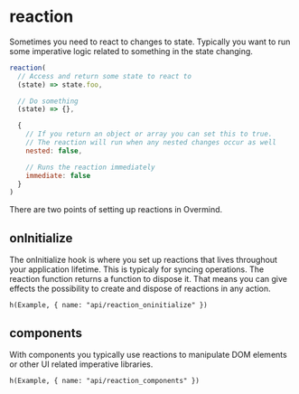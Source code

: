 # reaction

Sometimes you need to react to changes to state. Typically you want to run some imperative logic related to something in the state changing. 

```js
reaction(
  // Access and return some state to react to
  (state) => state.foo,

  // Do something
  (state) => {},

  {
    // If you return an object or array you can set this to true.
    // The reaction will run when any nested changes occur as well
    nested: false,

    // Runs the reaction immediately
    immediate: false
  }
)
```

There are two points of setting up reactions in Overmind.

## onInitialize

The onInitialize hook is where you set up reactions that lives throughout your application lifetime. This is typicaly for syncing operations. The reaction function returns a function to dispose it. That means you can give effects the possibility to create and dispose of reactions in any action.

```marksy
h(Example, { name: "api/reaction_oninitialize" })
```


## components

With components you typically use reactions to manipulate DOM elements or other UI related imperative libraries.

```marksy
h(Example, { name: "api/reaction_components" })
```
